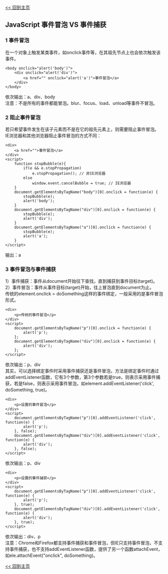 [<< 回到主页](http://suzy1993.github.io/misszy/)

## JavaScript 事件冒泡 VS 事件捕获

### 1 事件冒泡
在一个对象上触发某类事件，如onclick事件等，在其祖先节点上也会依次触发该事件。
```
<body onclick="alert('body')">
    <div onclick="alert('div')">
        <a href="" onclick="alert('a')">事件冒泡</a>
    </div>
</body>
```
依次输出：a、div、body  
注意：不是所有的事件都能冒泡。blur、focus、load、unload等事件不冒泡。

### 2 阻止事件冒泡
若只希望事件发生在该子元素而不是在它的祖先元素上，则需要阻止事件冒泡。  
IE浏览器和其他浏览器阻止事件冒泡的方式不同：
```
<div>
    <a href="">事件冒泡</a>
</div>
<script>
    function stopBubble(e){
        if(e && e.stopPropagation)
            e.stopPropagation(); // 非IE浏览器
        else
            window.event.cancelBubble = true; // IE浏览器
    }
    document.getElementsByTagName("body")[0].onclick = function(e) {
        stopBubble(e);
        alert('body');
    }
    document.getElementsByTagName("div")[0].onclick = function(e) {
        stopBubble(e);
        alert('div');
    }
    document.getElementsByTagName("a")[0].onclick = function(e) {
        stopBubble(e);
        alert('a');
    }
</script>
```
输出：a

### 3 事件冒泡与事件捕获
1）事件捕获：事件从document开始往下查找，直到捕获到事件目标(target)。  
2）事件冒泡：事件从事件目标(target)开始，往上冒泡直到document为止。  
传统的element.onclick = doSomething这样的事件绑定，一般采用的是事件冒泡形式。
```
<div>
    <p>传统的事件冒泡</p>
</div>
<script>
    document.getElementsByTagName("p")[0].onclick = function(e) {
        alert('p');
    };
    document.getElementsByTagName("div")[0].onclick = function(e) {
        alert('div');
    };
</script>
```
依次输出：p、div  
其实，可以选择绑定事件时采用事件捕获还是事件冒泡，方法是绑定事件时通过addEventListener函数，它有3个参数，第3个参数若是true，则表示采用事件捕获，若是false，则表示采用事件冒泡，如element.addEventListener('click', doSomething, true)。
```
<div>
    <p>设置的事件冒泡</p>
</div>
<script>
    document.getElementsByTagName("p")[0].addEventListener('click', function(e) {
        alert('p');
    }, false);
    document.getElementsByTagName("div")[0].addEventListener('click', function(e) {
        alert('div');
    }, false);
</script>
```
依次输出：p、div
```
<div>
    <p>设置的事件捕获</p>
</div>
<script>
    document.getElementsByTagName("p")[0].addEventListener('click', function(e) {
        alert('p');
    }, true);
    document.getElementsByTagName("div")[0].addEventListener('click', function(e) {
        alert('div');
    }, true);
</script>
```
依次输出：div、p  
注意：Chrome和Firefox都支持事件捕获和事件冒泡，但IE只支持事件冒泡，不支持事件捕获，也不支持addEventListener函数，提供了另一个函数attachEvent，如ele.attachEvent("onclick", doSomething)。

[<< 回到主页](http://suzy1993.github.io/misszy/)
